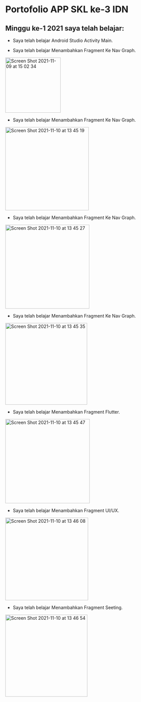 # Portofolio APP SKL ke-3 IDN

##  Minggu ke-1 2021 saya telah belajar:
* Saya telah belajar Android Studio Activity Main.

* Saya telah belajar Menambahkan Fragment Ke Nav Graph.
<img width="173" alt="Screen Shot 2021-11-09 at 15 02 34" src="https://user-images.githubusercontent.com/68719137/141067111-be4b31c1-aaac-4634-ac1c-2c331da94c36.png">

* Saya telah belajar Menambahkan Fragment Ke Nav Graph.
<img width="261" alt="Screen Shot 2021-11-10 at 13 45 19" src="https://user-images.githubusercontent.com/68719137/141067141-02eb0640-d0a0-4756-bf72-62dc8ddd610a.png">

* Saya telah belajar Menambahkan Fragment Ke Nav Graph.
<img width="263" alt="Screen Shot 2021-11-10 at 13 45 27" src="https://user-images.githubusercontent.com/68719137/141067330-92e6491d-2fd4-4bf0-b5f9-28efff9de142.png">

* Saya telah belajar Menambahkan Fragment Ke Nav Graph.
<img width="256" alt="Screen Shot 2021-11-10 at 13 45 35" src="https://user-images.githubusercontent.com/68719137/141067693-1cc396d0-a8d7-40df-9f27-6275c113324e.png">

* Saya telah belajar Menambahkan Fragment Flutter.
<img width="264" alt="Screen Shot 2021-11-10 at 13 45 47" src="https://user-images.githubusercontent.com/68719137/141067737-3230cca8-e049-4a2c-8755-c7e5676e18c0.png">

* Saya telah belajar Menambahkan Fragment UI/UX.
<img width="259" alt="Screen Shot 2021-11-10 at 13 46 08" src="https://user-images.githubusercontent.com/68719137/141067773-b4b581fb-6d8a-4479-b58e-2e39a9c117a2.png">

* Saya telah belajar Menambahkan Fragment Seeting.
<img width="257" alt="Screen Shot 2021-11-10 at 13 46 54" src="https://user-images.githubusercontent.com/68719137/141067790-07ea87ea-b876-478c-8689-87dcc8fda200.png">
